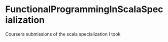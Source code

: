 # FunctionalProgrammingInScalaSpecialization
Coursera submissions of the scala specialization I took
